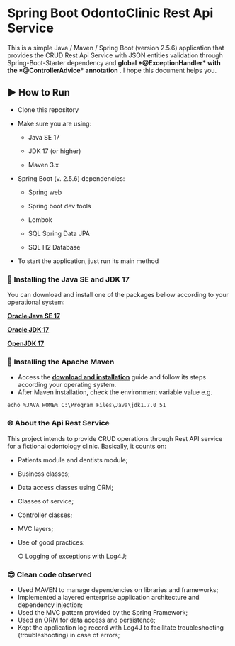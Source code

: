 # Spring Boot OdontoClinic Rest Api Service



This is a simple Java / Maven / Spring Boot (version 2.5.6) application that provides the CRUD Rest Api Service with JSON entities validation  through Spring-Boot-Starter dependency and  **global \*@ExceptionHandler\* with the \*@ControllerAdvice\* annotation** . I hope this document helps you.



## ▶️ How to Run

- Clone this repository

- Make sure you are using:

  - Java SE 17

  - JDK 17 (or higher)

  - Maven 3.x

    

- Spring Boot (v. 2.5.6) dependencies:

  - Spring web

  - Spring boot dev tools

  -  Lombok

  - SQL Spring Data JPA

  - SQL H2 Database

    

- To start the application, just run its main method



### 🔧 Installing the Java SE and JDK 17

You can download and install one of the packages bellow according to your operational system:

[**Oracle Java SE 17**](https://www.oracle.com/java/technologies/javase/jdk17-archive-downloads.html)

[**Oracle JDK 17**](https://www.oracle.com/java/technologies/javase/jdk17-archive-downloads.html)

[**OpenJDK 17**](https://jdk.java.net/17/)



### 🔧 Installing the Apache Maven

- Access the [**download and installation**](https://maven.apache.org/download.cgi) guide and follow its steps according your operating system.
- After Maven installation, check the environment variable value e.g.

```
echo %JAVA_HOME% C:\Program Files\Java\jdk1.7.0_51
```



### 🌐 About the Api Rest Service

This project intends to provide CRUD operations through Rest API service for a fictional odontology clinic. Basically, it counts on:

- Patients module and dentists module;

- Business classes;
- Data access classes using ORM;
- Classes of service;
- Controller classes;
- MVC layers;
- Use of good practices:

   ○ Logging of exceptions with Log4J;




### 😎 Clean code observed

- Used MAVEN to manage dependencies on libraries and frameworks;
- Implemented a layered enterprise application architecture and dependency injection;
- Used the MVC pattern provided by the Spring Framework;
- Used an ORM for data access and persistence;
- Kept the application log record with Log4J to facilitate troubleshooting (troubleshooting) in case of errors;